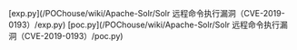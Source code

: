 [exp.py](/POChouse/wiki/Apache-Solr/Solr 远程命令执行漏洞（CVE-2019-0193）/exp.py)
[poc.py](/POChouse/wiki/Apache-Solr/Solr 远程命令执行漏洞（CVE-2019-0193）/poc.py)
